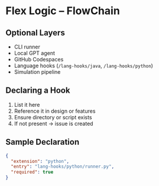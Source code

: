 # Flex Logic – FlowChain

## Optional Layers

- CLI runner
- Local GPT agent
- GitHub Codespaces
- Language hooks (`/lang-hooks/java`, `/lang-hooks/python`)
- Simulation pipeline

## Declaring a Hook

1. List it here
2. Reference it in design or features
3. Ensure directory or script exists
4. If not present → issue is created

## Sample Declaration

```json
{
  "extension": "python",
  "entry": "lang-hooks/python/runner.py",
  "required": true
}
